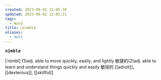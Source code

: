 ```yaml
---
created: 2023-08-02 12:05:10
updated: 2023-08-02 12:05:21
tags:
  - Word
title: 📖nimble
aliases:
  - null
---
```


<pre><strong>nimble</strong></pre>
[ˈnɪmbl]
(1)adj. able to move quickly, easily, and lightly 敏捷的(2)adj. able to learn and understand things quickly and easily 敏锐的
[[adroit]]， [[dexterous]], [[skillful]]
